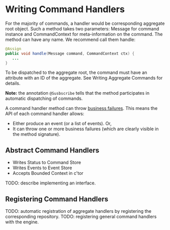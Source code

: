 # Writing Command Handlers


For the majority of commands, a handler would be corresponding aggregate root object. Such a method takes two parameters: Message for command instance and CommandContext for meta-information on the command. The method can have any name. We recommend call them handle:

```java
@Assign
public void handle(Message command, CommandContext ctx) {
   ...
}
```

To be dispatched to the aggregate root, the command must have an attribute with an ID of the aggregate. See Writing Aggregate Commands for details.

**Note:** the annotation `@Susbscribe` tells that the method participates in automatic dispatching of commands.

A command handler method can throw [business failures](#bizfailure). This means the API of each command handler allows:

* Either produce an event (or a list of events). Or,
* It can throw one or more business failures (which are clearly visible in the method signature).

## Abstract Command Handlers
* Writes Status to Command Store
* Writes Events to Event Store
* Accepts Bounded Context in c'tor

TODO: describe implementing an interface.

## Registering Command Handlers

TODO: automatic registration of aggregate handlers by registering the corresponding repository. TODO: registering general command handlers with the engine.


